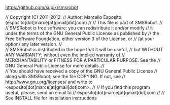 https://github.com/supix/smsrobot

// Copyright (C) 2011-2012.
// Author: Marcello Esposito (esposito[dot]marce[at]gmail[dot]com)
//
// This file is part of SMSRobot.
//   
// SMSRobot is free software: you can redistribute it and/or modify
// it under the terms of the GNU General Public License as published by
// the Free Software Foundation, either version 3 of the License, or
// (at your option) any later version.
//   
// SMSRobot is distributed in the hope that it will be useful,
// but WITHOUT ANY WARRANTY; without even the implied warranty of
// MERCHANTABILITY or FITNESS FOR A PARTICULAR PURPOSE.  See the
// GNU General Public License for more details.
//   
// You should have received a copy of the GNU General Public License
// along with SMSRobot; see the file COPYING. If not, see
// <http://www.gnu.org/licenses/> and write to <esposito[dot]marce[at]gmail[dot]com>.
//
// If you find this program useful, please, send an email to
//   esposito[dot]marce[at]gmail[dot]com
//
// See INSTALL file for installation instructions
